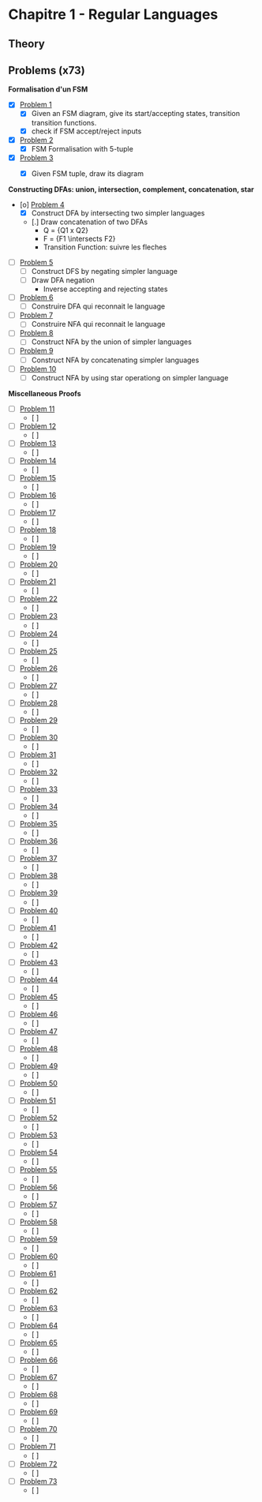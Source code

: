 # Chapitre 1 - Regular Languages



## Theory



## Problems (x73)


**Formalisation d'un FSM**

- [X] [Problem 1](https://github.com/gaurangsaini/sipser-computation-3rd-solutions/blob/master/Chapter%201/1.pdf)
	+ [X] Given an FSM diagram, give its start/accepting states, transition 
	  transition functions. 
	+ [X] check if FSM accept/reject inputs
- [X] [Problem 2](https://github.com/gaurangsaini/sipser-computation-3rd-solutions/blob/master/Chapter%201/2.pdf)
	+ [X] FSM Formalisation with 5-tuple
- [X] [Problem 3](https://github.com/gaurangsaini/sipser-computation-3rd-solutions/blob/master/Chapter%201/3.pdf)
	+ [X] Given FSM tuple, draw its diagram


**Constructing DFAs: union, intersection, complement, concatenation, star**

- [o] [Problem 4](https://github.com/gaurangsaini/sipser-computation-3rd-solutions/blob/master/Chapter%201/4.pdf)
	+ [X] Construct DFA by intersecting two simpler languages
	+ [.] Draw concatenation of two DFAs
		+ Q = {Q1 x Q2}
		+ F = {F1 \intersects F2}
		+ Transition Function: suivre les fleches
- [ ] [Problem 5](https://github.com/gaurangsaini/sipser-computation-3rd-solutions/blob/master/Chapter%201/5.pdf)
	+ [ ] Construct DFS by negating simpler language
	+ [ ] Draw DFA negation
		+ Inverse accepting and rejecting states
- [ ] [Problem 6](https://github.com/gaurangsaini/sipser-computation-3rd-solutions/blob/master/Chapter%201/6.pdf)
	+ [ ] Construire DFA qui reconnait le language
- [ ] [Problem 7](https://github.com/gaurangsaini/sipser-computation-3rd-solutions/blob/master/Chapter%201/7.pdf)
	+ [ ] Construire NFA qui reconnait le language
- [ ] [Problem 8](https://github.com/gaurangsaini/sipser-computation-3rd-solutions/blob/master/Chapter%201/8.pdf)
	+ [ ] Construct NFA by the union of simpler languages
- [ ] [Problem 9](https://github.com/gaurangsaini/sipser-computation-3rd-solutions/blob/master/Chapter%201/9.pdf)
	+ [ ] Construct NFA by concatenating simpler languages
- [ ] [Problem 10](https://github.com/gaurangsaini/sipser-computation-3rd-solutions/blob/master/Chapter%201/10.pdf)
	+ [ ] Construct NFA by using star operationg on simpler language

**Miscellaneous Proofs**

- [ ] [Problem 11](https://github.com/gaurangsaini/sipser-computation-3rd-solutions/blob/master/Chapter%201/11.pdf)
	+ [ ] 
- [ ] [Problem 12](https://github.com/gaurangsaini/sipser-computation-3rd-solutions/blob/master/Chapter%201/12.pdf)
	+ [ ] 
- [ ] [Problem 13](https://github.com/gaurangsaini/sipser-computation-3rd-solutions/blob/master/Chapter%201/13.pdf)
	+ [ ] 
- [ ] [Problem 14](https://github.com/gaurangsaini/sipser-computation-3rd-solutions/blob/master/Chapter%201/14.pdf)
	+ [ ] 
- [ ] [Problem 15](https://github.com/gaurangsaini/sipser-computation-3rd-solutions/blob/master/Chapter%201/15.pdf)
	+ [ ] 
- [ ] [Problem 16](https://github.com/gaurangsaini/sipser-computation-3rd-solutions/blob/master/Chapter%201/16.pdf)
	+ [ ] 
- [ ] [Problem 17](https://github.com/gaurangsaini/sipser-computation-3rd-solutions/blob/master/Chapter%201/17.pdf)
	+ [ ] 
- [ ] [Problem 18](https://github.com/gaurangsaini/sipser-computation-3rd-solutions/blob/master/Chapter%201/18.pdf)
	+ [ ] 
- [ ] [Problem 19](https://github.com/gaurangsaini/sipser-computation-3rd-solutions/blob/master/Chapter%201/19.pdf)
	+ [ ] 
- [ ] [Problem 20](https://github.com/gaurangsaini/sipser-computation-3rd-solutions/blob/master/Chapter%201/20.pdf)
	+ [ ] 
- [ ] [Problem 21](https://github.com/gaurangsaini/sipser-computation-3rd-solutions/blob/master/Chapter%201/21.pdf)
	+ [ ] 
- [ ] [Problem 22](https://github.com/gaurangsaini/sipser-computation-3rd-solutions/blob/master/Chapter%201/22.pdf)
	+ [ ] 
- [ ] [Problem 23](https://github.com/gaurangsaini/sipser-computation-3rd-solutions/blob/master/Chapter%201/23.pdf)
	+ [ ] 
- [ ] [Problem 24](https://github.com/gaurangsaini/sipser-computation-3rd-solutions/blob/master/Chapter%201/24.pdf)
	+ [ ] 
- [ ] [Problem 25](https://github.com/gaurangsaini/sipser-computation-3rd-solutions/blob/master/Chapter%201/25.pdf)
	+ [ ] 
- [ ] [Problem 26](https://github.com/gaurangsaini/sipser-computation-3rd-solutions/blob/master/Chapter%201/26.pdf)
	+ [ ] 
- [ ] [Problem 27](https://github.com/gaurangsaini/sipser-computation-3rd-solutions/blob/master/Chapter%201/27.pdf)
	+ [ ] 
- [ ] [Problem 28](https://github.com/gaurangsaini/sipser-computation-3rd-solutions/blob/master/Chapter%201/28.pdf)
	+ [ ] 
- [ ] [Problem 29](https://github.com/gaurangsaini/sipser-computation-3rd-solutions/blob/master/Chapter%201/29.pdf)
	+ [ ] 
- [ ] [Problem 30](https://github.com/gaurangsaini/sipser-computation-3rd-solutions/blob/master/Chapter%201/30.pdf)
	+ [ ] 
- [ ] [Problem 31](https://github.com/gaurangsaini/sipser-computation-3rd-solutions/blob/master/Chapter%201/31.pdf)
	+ [ ] 
- [ ] [Problem 32](https://github.com/gaurangsaini/sipser-computation-3rd-solutions/blob/master/Chapter%201/32.pdf)
	+ [ ] 
- [ ] [Problem 33](https://github.com/gaurangsaini/sipser-computation-3rd-solutions/blob/master/Chapter%201/33.pdf)
	+ [ ] 
- [ ] [Problem 34](https://github.com/gaurangsaini/sipser-computation-3rd-solutions/blob/master/Chapter%201/34.pdf)
	+ [ ] 
- [ ] [Problem 35](https://github.com/gaurangsaini/sipser-computation-3rd-solutions/blob/master/Chapter%201/35.pdf)
	+ [ ] 
- [ ] [Problem 36](https://github.com/gaurangsaini/sipser-computation-3rd-solutions/blob/master/Chapter%201/36.pdf)
	+ [ ] 
- [ ] [Problem 37](https://github.com/gaurangsaini/sipser-computation-3rd-solutions/blob/master/Chapter%201/37.pdf)
	+ [ ] 
- [ ] [Problem 38](https://github.com/gaurangsaini/sipser-computation-3rd-solutions/blob/master/Chapter%201/38.pdf)
	+ [ ] 
- [ ] [Problem 39](https://github.com/gaurangsaini/sipser-computation-3rd-solutions/blob/master/Chapter%201/39.pdf)
	+ [ ] 
- [ ] [Problem 40](https://github.com/gaurangsaini/sipser-computation-3rd-solutions/blob/master/Chapter%201/40.pdf)
	+ [ ] 
- [ ] [Problem 41](https://github.com/gaurangsaini/sipser-computation-3rd-solutions/blob/master/Chapter%201/41.pdf)
	+ [ ] 
- [ ] [Problem 42](https://github.com/gaurangsaini/sipser-computation-3rd-solutions/blob/master/Chapter%201/42.pdf)
	+ [ ] 
- [ ] [Problem 43](https://github.com/gaurangsaini/sipser-computation-3rd-solutions/blob/master/Chapter%201/43.pdf)
	+ [ ] 
- [ ] [Problem 44](https://github.com/gaurangsaini/sipser-computation-3rd-solutions/blob/master/Chapter%201/44.pdf)
	+ [ ] 
- [ ] [Problem 45](https://github.com/gaurangsaini/sipser-computation-3rd-solutions/blob/master/Chapter%201/45.pdf)
	+ [ ] 
- [ ] [Problem 46](https://github.com/gaurangsaini/sipser-computation-3rd-solutions/blob/master/Chapter%201/46.pdf)
	+ [ ] 
- [ ] [Problem 47](https://github.com/gaurangsaini/sipser-computation-3rd-solutions/blob/master/Chapter%201/47.pdf)
	+ [ ] 
- [ ] [Problem 48](https://github.com/gaurangsaini/sipser-computation-3rd-solutions/blob/master/Chapter%201/48.pdf)
	+ [ ] 
- [ ] [Problem 49](https://github.com/gaurangsaini/sipser-computation-3rd-solutions/blob/master/Chapter%201/49.pdf)
	+ [ ] 
- [ ] [Problem 50](https://github.com/gaurangsaini/sipser-computation-3rd-solutions/blob/master/Chapter%201/50.pdf)
	+ [ ] 
- [ ] [Problem 51](https://github.com/gaurangsaini/sipser-computation-3rd-solutions/blob/master/Chapter%201/51.pdf)
	+ [ ] 
- [ ] [Problem 52](https://github.com/gaurangsaini/sipser-computation-3rd-solutions/blob/master/Chapter%201/52.pdf)
	+ [ ] 
- [ ] [Problem 53](https://github.com/gaurangsaini/sipser-computation-3rd-solutions/blob/master/Chapter%201/53.pdf)
	+ [ ] 
- [ ] [Problem 54](https://github.com/gaurangsaini/sipser-computation-3rd-solutions/blob/master/Chapter%201/54.pdf)
	+ [ ] 
- [ ] [Problem 55](https://github.com/gaurangsaini/sipser-computation-3rd-solutions/blob/master/Chapter%201/55.pdf)
	+ [ ] 
- [ ] [Problem 56](https://github.com/gaurangsaini/sipser-computation-3rd-solutions/blob/master/Chapter%201/56.pdf)
	+ [ ] 
- [ ] [Problem 57](https://github.com/gaurangsaini/sipser-computation-3rd-solutions/blob/master/Chapter%201/57.pdf)
	+ [ ] 
- [ ] [Problem 58](https://github.com/gaurangsaini/sipser-computation-3rd-solutions/blob/master/Chapter%201/58.pdf)
	+ [ ] 
- [ ] [Problem 59](https://github.com/gaurangsaini/sipser-computation-3rd-solutions/blob/master/Chapter%201/59.pdf)
	+ [ ] 
- [ ] [Problem 60](https://github.com/gaurangsaini/sipser-computation-3rd-solutions/blob/master/Chapter%201/60.pdf)
	+ [ ] 
- [ ] [Problem 61](https://github.com/gaurangsaini/sipser-computation-3rd-solutions/blob/master/Chapter%201/61.pdf)
	+ [ ] 
- [ ] [Problem 62](https://github.com/gaurangsaini/sipser-computation-3rd-solutions/blob/master/Chapter%201/62.pdf)
	+ [ ] 
- [ ] [Problem 63](https://github.com/gaurangsaini/sipser-computation-3rd-solutions/blob/master/Chapter%201/63.pdf)
	+ [ ] 
- [ ] [Problem 64](https://github.com/gaurangsaini/sipser-computation-3rd-solutions/blob/master/Chapter%201/64.pdf)
	+ [ ] 
- [ ] [Problem 65](https://github.com/gaurangsaini/sipser-computation-3rd-solutions/blob/master/Chapter%201/65.pdf)
	+ [ ] 
- [ ] [Problem 66](https://github.com/gaurangsaini/sipser-computation-3rd-solutions/blob/master/Chapter%201/66.pdf)
	+ [ ] 
- [ ] [Problem 67](https://github.com/gaurangsaini/sipser-computation-3rd-solutions/blob/master/Chapter%201/67.pdf)
	+ [ ] 
- [ ] [Problem 68](https://github.com/gaurangsaini/sipser-computation-3rd-solutions/blob/master/Chapter%201/68.pdf)
	+ [ ] 
- [ ] [Problem 69](https://github.com/gaurangsaini/sipser-computation-3rd-solutions/blob/master/Chapter%201/69.pdf)
	+ [ ] 
- [ ] [Problem 70](https://github.com/gaurangsaini/sipser-computation-3rd-solutions/blob/master/Chapter%201/70.pdf)
	+ [ ] 
- [ ] [Problem 71](https://github.com/gaurangsaini/sipser-computation-3rd-solutions/blob/master/Chapter%201/71.pdf)
	+ [ ] 
- [ ] [Problem 72](https://github.com/gaurangsaini/sipser-computation-3rd-solutions/blob/master/Chapter%201/72.pdf)
	+ [ ] 
- [ ] [Problem 73](https://github.com/gaurangsaini/sipser-computation-3rd-solutions/blob/master/Chapter%201/73.pdf)
	+ [ ] 


